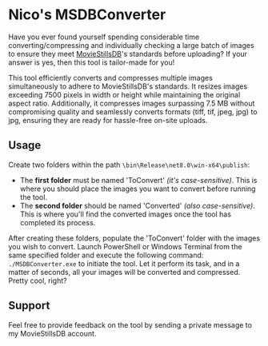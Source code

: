 # Nico's MSDBConverter

Have you ever found yourself spending considerable time converting/compressing and individually checking a large batch of images to ensure they meet [MovieStillsDB](https://www.moviestillsdb.com/)'s standards before uploading? If your answer is yes, then this tool is tailor-made for you!

This tool efficiently converts and compresses multiple images simultaneously to adhere to MovieStillsDB's standards. It resizes images exceeding 7500 pixels in width or height while maintaining the original aspect ratio. Additionally, it compresses images surpassing 7.5 MB without compromising quality and seamlessly converts formats (tiff, tif, jpeg, jpg) to jpg, ensuring they are ready for hassle-free on-site uploads.

## Usage

Create two folders within the path `\bin\Release\net8.0\win-x64\publish`:

-   The **first folder** must be named 'ToConvert' *(it's case-sensitive)*. This is where you should place the images you want to convert before running the tool.
-   The **second folder** should be named 'Converted' *(also case-sensitive)*. This is where you'll find the converted images once the tool has completed its process.

After creating these folders, populate the 'ToConvert' folder with the images you wish to convert. Launch PowerShell or Windows Terminal from the same specified folder and execute the following command: `./MSDBConverter.exe` to initiate the tool. Let it perform its task, and in a matter of seconds, all your images will be converted and compressed. Pretty cool, right?

## Support
Feel free to provide feedback on the tool by sending a private message to my MovieStillsDB account.
